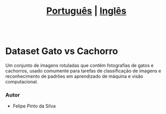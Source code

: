 # <div align="center"><a href="/README.md">Português</a> | <a href="/README_EN.md">Inglês</a></div>
<br><br>
# Dataset Gato vs Cachorro
Um conjunto de imagens rotuladas que contêm fotografias de gatos e cachorros, usado comumente para tarefas de classificação de imagens e reconhecimento de padrões em aprendizado de máquina e visão computacional.

### Autor
* Felipe Pinto da Silva
